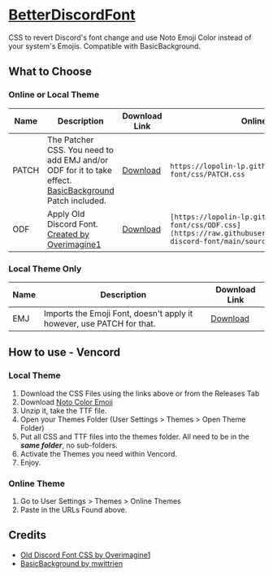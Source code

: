 # [BetterDiscordFont](https://github.com/Lopolin-LP/better-discord-font/)
CSS to revert Discord's font change and use Noto Emoji Color instead of your system's Emojis. Compatible with BasicBackground.

## What to Choose
### Online or Local Theme
Name | Description | Download Link | Online Theme Link
-|-|-|-
PATCH | The Patcher CSS. You need to add EMJ and/or ODF for it to take effect. [BasicBackground](https://mwittrien.github.io/) Patch included. | [Download](https://github.com/Lopolin-LP/better-discord-font/releases/latest/download/PATCH.css) | `https://lopolin-lp.github.io/better-discord-font/css/PATCH.css`
ODF | Apply Old Discord Font. [Created by Overimagine1](https://github.com/Overimagine1/old-discord-font) | [Download](https://github.com/Lopolin-LP/better-discord-font/releases/latest/download/ODF.css) | `[https://lopolin-lp.github.io/better-discord-font/css/ODF.css](https://raw.githubusercontent.com/Overimagine1/old-discord-font/main/source.css)`

### Local Theme Only
Name | Description | Download Link
-|-|-
EMJ | Imports the Emoji Font, doesn't apply it however, use PATCH for that. | [Download](https://github.com/Lopolin-LP/better-discord-font/releases/latest/download/EMJ.css)

## How to use - Vencord
### Local Theme
1. Download the CSS Files using the links above or from the Releases Tab
2. Download [Noto Color Emoji](https://fonts.google.com/noto/specimen/Noto+Color+Emoji)
3. Unzip it, take the TTF file.
4. Open your Themes Folder (User Settings > Themes > Open Theme Folder)
5. Put all CSS and TTF files into the themes folder. All need to be in the ___same folder___, no sub-folders.
6. Activate the Themes you need within Vencord.
7. Enjoy.

### Online Theme
1. Go to User Settings > Themes > Online Themes
2. Paste in the URLs Found above.

## Credits
- [Old Discord Font CSS by Overimagine1](https://github.com/Overimagine1/old-discord-font)
- [BasicBackground by mwittrien](https://mwittrien.github.io)
